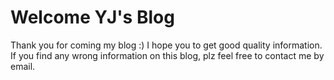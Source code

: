 # Welcome YJ's Blog
Thank you for coming my blog :)
I hope you to get good quality information.
If you find any wrong information on this blog, plz feel free to contact me by email.
